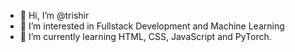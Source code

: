 - 👋 Hi, I’m @trishir
- 👀 I’m interested in Fullstack Development and Machine Learning
- 🌱 I’m currently learning HTML, CSS, JavaScript and PyTorch.
